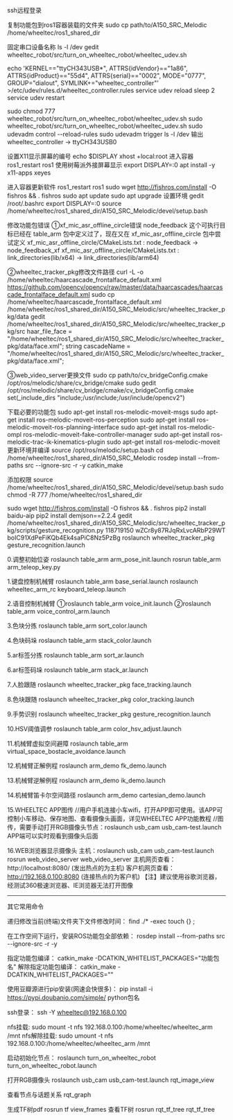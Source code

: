 ssh远程登录

复制功能包到ros1容器装载的文件夹
sudo cp path/to/A150_SRC_Melodic /home/wheeltec/ros1_shared_dir

固定串口设备名称
ls -l /dev
gedit wheeltec_robot/src/turn_on_wheeltec_robot/wheeltec_udev.sh

echo 'KERNEL=="ttyCH343USB*", ATTRS{idVendor}=="1a86", ATTRS{idProduct}=="55d4", ATTRS{serial}=="0002", MODE="0777", GROUP="dialout", SYMLINK+="wheeltec_controller"' >/etc/udev/rules.d/wheeltec_controller.rules
service udev reload
sleep 2
service udev restart

sudo chmod 777 wheeltec_robot/src/turn_on_wheeltec_robot/wheeltec_udev.sh
sudo wheeltec_robot/src/turn_on_wheeltec_robot/wheeltec_udev.sh
sudo udevadm control --reload-rules
sudo udevadm trigger
ls -l /dev
输出wheeltec_controller -> ttyCH343USB0

设置X11显示屏幕的编号
echo $DISPLAY
xhost +local:root
进入容器
ros1_restart
ros1
使用树莓派外接屏幕显示
export DISPLAY=:0
apt install -y x11-apps
xeyes

进入容器更新软件
ros1_restart
ros1
sudo wget http://fishros.com/install -O fishros && . fishros
sudo apt update
sudo apt upgrade
设置环境
gedit /root/.bashrc
export DISPLAY=:0
source /home/wheeltec/ros1_shared_dir/A150_SRC_Melodic/devel/setup.bash

修改功能包错误
①xf_mic_asr_offline_circle错误
node_feedback 这个可执行目标已经在 table_arm 包中定义过了，现在又在 xf_mic_asr_offline_circle 包中尝试定义
xf_mic_asr_offline_circle/CMakeLists.txt   :   node_feedback -> node_feedback_xf 
xf_mic_asr_offline_circle/CMakeLists.txt   :   link_directories(lib/x64) -> link_directories(lib/arm64)

②wheeltec_tracker_pkg修改文件路径
curl -L -o /home/wheeltec/haarcascade_frontalface_default.xml https://github.com/opencv/opencv/raw/master/data/haarcascades/haarcascade_frontalface_default.xml
sudo cp /home/wheeltec/haarcascade_frontalface_default.xml /home/wheeltec/ros1_shared_dir/A150_SRC_Melodic/src/wheeltec_tracker_pkg/data
gedit /home/wheeltec/ros1_shared_dir/A150_SRC_Melodic/src/wheeltec_tracker_pkg/src
haar_file_face = "/home/wheeltec/ros1_shared_dir/A150_SRC_Melodic/src/wheeltec_tracker_pkg/data/face.xml";
string cascadeName = "/home/wheeltec/ros1_shared_dir/A150_SRC_Melodic/src/wheeltec_tracker_pkg/data/face.xml";

③web_video_server更换文件
sudo cp path/to/cv_bridgeConfig.cmake /opt/ros/melodic/share/cv_bridge/cmake
sudo gedit /opt/ros/melodic/share/cv_bridge/cmake/cv_bridgeConfig.cmake
set(_include_dirs "include;/usr/include;/usr/include/opencv2")

下载必要的功能包
sudo apt-get install ros-melodic-moveit-msgs
sudo apt-get install ros-melodic-moveit-ros-perception
sudo apt-get install ros-melodic-moveit-ros-planning-interface
sudo apt-get install ros-melodic-ompl ros-melodic-moveit-fake-controller-manager
sudo apt-get install ros-melodic-trac-ik-kinematics-plugin
sudo apt-get install ros-melodic-moveit
更新环境并编译
source /opt/ros/melodic/setup.bash
cd /home/wheeltec/ros1_shared_dir/A150_SRC_Melodic
rosdep install --from-paths src --ignore-src -r -y
catkin_make

添加权限
source /home/wheeltec/ros1_shared_dir/A150_SRC_Melodic/devel/setup.bash
sudo chmod -R 777 /home/wheeltec/ros1_shared_dir

sudo wget http://fishros.com/install -O fishros && . fishros
pip2 install baidu-aip
pip2 install demjson==2.2.4
gedit /home/wheeltec/ros1_shared_dir/A150_SRC_Melodic/src/wheeltec_tracker_pkg/scripts/gesture_recognition.py
118719150
wZCr8y87RJqRxLvcARbP29WT
boIC91XdPeFiKQb4Ek4saPiC8Nz5PzBg
roslaunch wheeltec_tracker_pkg gesture_recognition.launch



0.调整初始位姿
roslaunch table_arm arm_pose_init.launch
rosrun  table_arm arm_teleop_key.py

1.键盘控制机械臂
roslaunch table_arm base_serial.launch
roslaunch wheeltec_arm_rc keyboard_teleop.launch

2.语音控制机械臂
①roslaunch   table_arm   voice_init.launch
②roslaunch   table_arm   voice_control_arm.launch

3.色块分拣
roslaunch  table_arm  sort_color.launch

4.色块码垛
roslaunch  table_arm  stack_color.launch

5.ar标签分拣
roslaunch  table_arm  sort_ar.launch

6.ar标签码垛
roslaunch  table_arm  stack_ar.launch

7.人脸跟随
roslaunch  wheeltec_tracker_pkg   face_tracking.launch

8.色块跟随
roslaunch wheeltec_tracker_pkg  color_tracking.launch

9.手势识别
roslaunch wheeltec_tracker_pkg gesture_recognition.launch

10.HSV阈值调参
roslaunch table_arm color_hsv_adjust.launch

11.机械臂虚拟空间避障
roslaunch table_arm virtual_space_bostacle_avoidance.launch 

12.机械臂正解例程
roslaunch  arm_demo  fk_demo.launch

13.机械臂逆解例程
roslaunch  arm_demo  ik_demo.launch

14.机械臂笛卡尔空间路径
roslaunch arm_demo cartesian_demo.launch

15.WHEELTEC APP图传
//用户手机连接小车wifi，打开APP即可使用。该APP可控制小车移动、保存地图、查看摄像头画面，详见WHEELTEC APP功能教程
//图传，需要手动打开RGB摄像头节点：roslaunch usb_cam usb_cam-test.launch
APP端可以实时观看到摄像头后面

16.WEB浏览器显示摄像头
主机：roslaunch usb_cam usb_cam-test.launch
          rosrun web_video_server web_video_server
主机网页查看：http://localhost:8080/ (发出热点的为主机)
客户机网页查看：http://192.168.0.100:8080 (连接热点的为客户机)
【注】建议使用谷歌浏览器，经测试360极速浏览器、IE浏览器无法打开图像

------------------------------------------
其它常用命令

递归修改当前(终端)文件夹下文件修改时间：
find ./* -exec touch {} \;

在工作空间下运行，安装ROS功能包全部依赖：
rosdep install --from-paths src --ignore-src -r -y

指定功能包编译：
catkin_make -DCATKIN_WHITELIST_PACKAGES="功能包名"
解除指定功能包编译：
catkin_make -DCATKIN_WHITELIST_PACKAGES=""

使用豆瓣源进行pip安装(网速会快很多)：
pip install -i https://pypi.doubanio.com/simple/ python包名

ssh登录：
ssh -Y wheeltec@192.168.0.100

nfs挂载:
sudo mount -t nfs 192.168.0.100:/home/wheeltec/wheeltec_arm  /mnt
nfs解除挂载:
sudo umount -t nfs 192.168.0.100:/home/wheeltec/wheeltec_arm  /mnt

启动初始化节点：
roslaunch turn_on_wheeltec_robot turn_on_wheeltec_robot.launch



打开RGB摄像头
roslaunch usb_cam usb_cam-test.launch
rqt_image_view

查看节点与话题关系
rqt_graph

生成TF树pdf
rosrun tf view_frames
查看TF树
rosrun rqt_tf_tree rqt_tf_tree


